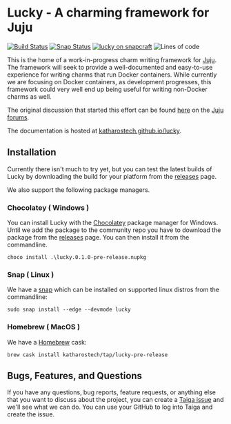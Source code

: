 # Lucky - A charming framework for Juju

[![Build Status][bb]][bl] [![Snap Status][ssi]][ssl] [![lucky on snapcraft][sb]][sl] ![Lines of code][lc]

[bb]: https://cloud.drone.io/api/badges/katharostech/lucky/status.svg
[bl]: https://cloud.drone.io/katharostech/lucky
[ssi]: https://build.snapcraft.io/badge/katharostech/lucky.svg
[ssl]: https://build.snapcraft.io/user/katharostech/lucky
[lc]: https://tokei.rs/b1/github/katharostech/lucky?category=code
[sb]: https://snapcraft.io//lucky/badge.svg
[sl]: https://snapcraft.io/lucky

This is the home of a work-in-progress charm writing framework for [Juju]. The framework will seek to provide a well-documented and easy-to-use experience for writing charms that run Docker containers. While currently we are focusing on Docker containers, as development progresses, this framework could very well end up being useful for writing non-Docker charms as well.

The original discussion that started this effort can be found [here][discussion] on the [Juju forums][forums].

The documentation is hosted at [katharostech.github.io/lucky].

[juju]: https://jaas.ai
[discussion]: https://discourse.jujucharms.com/t/is-the-reactive-framework-making-juju-slow-my-experiences-with-juju-so-far/2282/9?u=zicklag
[forums]: https://discourse.jujucharms.com/
[katharostech.github.io/lucky]: https://katharostech.github.io/lucky

## Installation

Currently there isn't much to try yet, but you can test the latest builds of Lucky by downloading the build for your platform from the [releases] page.

We also support the following package managers.

[releases]: https://github.com/katharostech/lucky/releases

### Chocolatey ( Windows )

You can install Lucky with the [Chocolatey] package manager for Windows. Until we add the package to the community repo you have to download the package from the [releases] page. You can then install it from the commandline.

    choco install .\lucky.0.1.0-pre-release.nupkg

[chocolatey]: https://chocolatey.org/

### Snap ( Linux )

We have a [snap] which can be installed on supported linux distros from the commandline:

    sudo snap install --edge --devmode lucky

[snap]: https://snapcraft.io/lucky

### Homebrew ( MacOS )

We have a [Homebrew] cask:

    brew cask install katharostech/tap/lucky-pre-release

[homebrew]: https://brew.sh/

## Bugs, Features, and Questions

If you have any questions, bug reports, feature requests, or anything else that you want to discuss about the project, you can create a [Taiga issue][ti] and we'll see what we can do. You can use your GitHub to log into Taiga and create the issue.

[ti]: https://tree.taiga.io/project/zicklag-lucky/issues